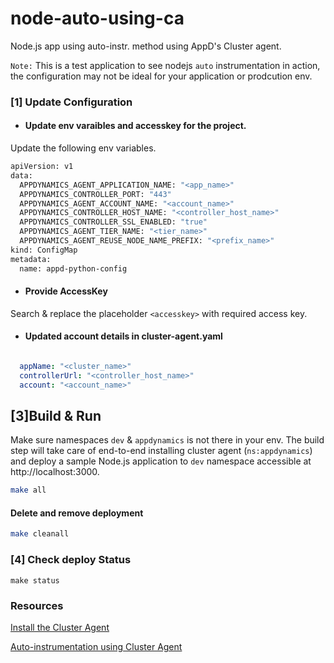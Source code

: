 # node-auto-using-ca
Node.js app using auto-instr. method using AppD's Cluster agent.

`Note:` This is a test application to see nodejs `auto` instrumentation in action, the configuration may not be ideal for your application or prodcution env. 

### [1] Update Configuration

- #### Update env varaibles and accesskey for the project.

Update the following env variables.

```sh
apiVersion: v1
data:
  APPDYNAMICS_AGENT_APPLICATION_NAME: "<app_name>"
  APPDYNAMICS_CONTROLLER_PORT: "443"
  APPDYNAMICS_AGENT_ACCOUNT_NAME: "<account_name>"
  APPDYNAMICS_CONTROLLER_HOST_NAME: "<controller_host_name>"
  APPDYNAMICS_CONTROLLER_SSL_ENABLED: "true"
  APPDYNAMICS_AGENT_TIER_NAME: "<tier_name>"
  APPDYNAMICS_AGENT_REUSE_NODE_NAME_PREFIX: "<prefix_name>" 
kind: ConfigMap
metadata:
  name: appd-python-config
```
- #### Provide AccessKey 
Search & replace the placeholder `<accesskey>` with required access key.

- #### Updated account details in cluster-agent.yaml

```yaml

  appName: "<cluster_name>"
  controllerUrl: "<controller_host_name>"
  account: "<account_name>"
```

## [3]Build & Run

Make sure namespaces `dev` & `appdynamics` is not there in your env.
The build step will take care of end-to-end installing cluster agent (`ns:appdynamics`) and deploy a sample Node.js application to `dev` namespace accessible at http://localhost:3000. 
```sh
make all
```

#### Delete and remove deployment
```sh
make cleanall
```

### [4] Check deploy Status
```
make status
```

### Resources
[Install the Cluster Agent](https://docs.appdynamics.com/appd/24.x/latest/en/infrastructure-visibility/monitor-kubernetes-with-the-cluster-agent/install-the-cluster-agent/install-the-cluster-agent-with-the-kubernetes-cli)

[Auto-instrumentation using Cluster Agent](https://docs.appdynamics.com/appd/24.x/latest/en/infrastructure-visibility/monitor-kubernetes-with-the-cluster-agent/auto-instrument-applications-with-the-cluster-agent)